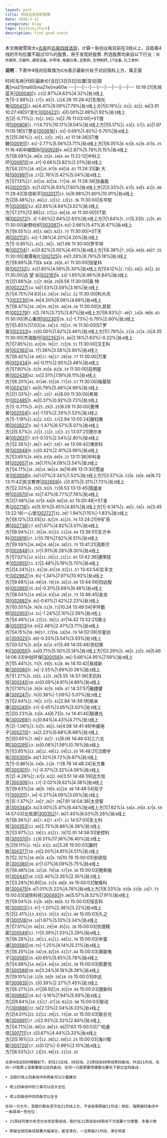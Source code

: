 ```yaml
---
layout: post
title: 四线法发现好股票
date: 2020-5-12
categories: blog
tags: [python,stock]
description: find good stock
---
```



本文根据雪球大v[古泉](https://xueqiu.com/u/7148646888)的[古泉四线法则](https://xueqiu.com/7148646888/130498192)，计算一些创业板目前在3线以上，且距离4线的平均位置不超过10%的股票，用于发现好股票.
所选股票均来自以下行业：`软件服务,元器件,通信设备,半导体,电器仪表,互联网,生物制药,IT设备,化工原料`

**说明**：下表中4线对应取值为`红色`表示最新价处于对应指标上方，属正面


时间|名称|代码|最新价|当日|3日|5日|位置|变动|距离|ma21|ma60|ma21w|ma60w
---|---|---|---|---|---|---|---|---
10:19:21|东旭蓝天|[000040](https://xueqiu.com/S/SZ000040)|`3.23`|2.87%|4.63%|4.32%|处`3`线上方|1|-2.88%|`3.17`|`3.05`|`3.12`|4.26
10:26:42|东旭光电|[000413](https://xueqiu.com/S/SZ000413)|`3.08`|4.41%|9.09%|7.79%|处`3`线上方|1|0.19%|`2.91`|`2.82`|`2.88`|3.91
10:27:48|ST宜化|[000422](https://xueqiu.com/S/SZ000422)|`2.6`|0.00%|2.69%|1.92%|处`3`线上方|2|-0.71%|`2.55`|`2.59`|`2.59`|2.76
11:03:00|*ST银河|[000806](https://xueqiu.com/S/SZ000806)|`1.77`|4.73%|10.17%|9.04%|处`3`线上方|1|5.17%|`1.63`|`1.57`|`1.62`|1.97
11:05:18|ST慧业|[000816](https://xueqiu.com/S/SZ000816)|`1.43`|-0.69%|1.40%|-0.70%|处`4`线上方|2|5.06%|`1.43`|`1.32`|`1.29`|`1.43`
11:14:36|ST南糖|[000911](https://xueqiu.com/S/SZ000911)|`7.01`|-2.77%|5.56%|3.71%|处`4`线上方|1|6.05%|`6.63`|`6.62`|`6.87`|`6.35`
11:16:48|中钢国际|[000928](https://xueqiu.com/S/SZ000928)|`4.66`|2.87%|5.79%|5.15%|处`4`线上方|1|8.09%|`4.40`|`4.15`|`4.10`|`4.64`
11:22:12|中科三环|[000970](https://xueqiu.com/S/SZ000970)|`10.47`|-0.66%|3.82%|2.01%|处`4`线上方|1|4.20%|`10.45`|`10.07`|`9.69`|`10.01`
11:24:33|新 大 陆|[000997](https://xueqiu.com/S/SZ000997)|`18.27`|2.76%|5.42%|5.04%|处`4`线上方|1|7.13%|`17.83`|`16.82`|`16.77`|`16.85`
11:28:36|协鑫能科|[002015](https://xueqiu.com/S/SZ002015)|`5.92`|1.02%|6.93%|7.60%|处`4`线上方|2|3.33%|`5.67`|`5.64`|`5.81`|`5.80`
11:28:42|东信和平|[002017](https://xueqiu.com/S/SZ002017)|`13.56`|9.98%|11.80%|10.91%|处`4`线上方|2|8.48%|`12.46`|`12.12`|`12.13`|`13.36`
11:30:00|东华软件|[002065](https://xueqiu.com/S/SZ002065)|`12.8`|2.65%|4.84%|3.52%|处`3`线上方|1|7.21%|12.86|`12.17`|`12.60`|`10.45`
11:30:00|ST凯瑞|[002072](https://xueqiu.com/S/SZ002072)|`5.3`|-1.85%|2.64%|2.83%|处`3`线上方|1|1.64%|`5.27`|5.33|`5.22`|`5.05`
11:30:00|新野纺织|[002087](https://xueqiu.com/S/SZ002087)|`4.02`|-2.66%|5.47%|6.47%|处`4`线上方|1|6.55%|`3.85`|`3.68`|`3.82`|`3.75`
11:30:00|*ST天润|[002113](https://xueqiu.com/S/SZ002113)|`1.43`|-1.38%|4.20%|4.20%|处`3`线上方|1|-0.85%|`1.41`|`1.36`|`1.38`|1.66
11:30:00|罗平锌电|[002114](https://xueqiu.com/S/SZ002114)|`7.42`|0.82%|3.50%|4.45%|处`4`线上方|1|6.38%|`7.25`|`6.68`|`6.68`|`7.35`
11:30:00|湘潭电化|[002125](https://xueqiu.com/S/SZ002125)|`8.69`|1.28%|6.79%|5.18%|处`3`线上方|1|8.89%|8.73|`8.64`|`8.26`|`6.67`
11:30:00|恒星科技|[002132](https://xueqiu.com/S/SZ002132)|`2.83`|1.80%|4.59%|5.30%|处`4`线上方|1|4.12%|`2.73`|`2.68`|`2.65`|`2.82`
11:30:00|远 望 谷|[002161](https://xueqiu.com/S/SZ002161)|`8.33`|-1.65%|6.96%|6.84%|处`3`线上方|2|1.66%|`8.11`|`7.85`|`8.29`|8.56
11:30:00|奥 特 迅|[002227](https://xueqiu.com/S/SZ002227)|`14.58`|1.53%|3.09%|3.16%|处`3`线上方|1|4.75%|14.63|`14.20`|`14.56`|`12.52`
11:30:00|科大讯飞|[002230](https://xueqiu.com/S/SZ002230)|`38.99`|4.20%|6.08%|4.69%|处`4`线上方|1|8.47%|`38.20`|`35.82`|`35.40`|`34.56`
11:30:00|久其软件|[002279](https://xueqiu.com/S/SZ002279)|`7.5`|2.74%|3.73%|3.87%|处`4`线上方|1|6.93%|`7.40`|`7.14`|`6.90`|`6.65`
11:30:00|齐心集团|[002301](https://xueqiu.com/S/SZ002301)|`16.51`|-1.73%|-0.79%|2.60%|处`3`线上方|1|5.83%|17.03|`16.34`|`15.75`|`13.70`
11:30:00|ST罗普|[002333](https://xueqiu.com/S/SZ002333)|`4.33`|0.00%|1.62%|3.46%|处`3`线上方|1|1.79%|`4.21`|`4.21`|`4.25`|4.35
11:30:00|杰瑞股份|[002353](https://xueqiu.com/S/SZ002353)|`31.86`|2.18%|1.63%|-0.22%|处`4`线上方|1|7.85%|`31.63`|`29.76`|`27.72`|`29.31`
11:30:00|汉王科技|[002362](https://xueqiu.com/S/SZ002362)|`18.7`|1.36%|3.58%|3.90%|处`4`线上方|1|6.42%|`18.69`|`17.66`|`17.28`|`16.77`
11:30:00|万里扬|[002434](https://xueqiu.com/S/SZ002434)|`9.49`|-0.11%|2.95%|3.48%|处`4`线上方|1|7.60%|`9.32`|`9.03`|`8.82`|`8.19`
11:30:00|启明星辰|[002439](https://xueqiu.com/S/SZ002439)|`42.54`|2.51%|7.19%|6.11%|处`4`线上方|1|8.20%|`41.97`|`40.55`|`39.77`|`35.57`
11:30:00|榕基软件|[002474](https://xueqiu.com/S/SZ002474)|`7.66`|0.79%|5.48%|4.96%|处`3`线上方|2|1.33%|`7.49`|`7.33`|`7.45`|8.00
11:30:00|希努尔|[002485](https://xueqiu.com/S/SZ002485)|`5.46`|0.37%|0.92%|0.73%|处`3`线上方|1|-0.71%|`5.45`|`5.29`|`5.25`|6.09
11:30:00|惠博普|[002554](https://xueqiu.com/S/SZ002554)|`2.62`|-1.13%|2.29%|1.53%|处`3`线上方|1|-1.19%|`2.61`|`2.53`|`2.57`|2.94
13:05:24|融钰集团|[002622](https://xueqiu.com/S/SZ002622)|`3.36`|-1.47%|6.57%|5.07%|处`4`线上方|2|5.57%|`3.22`|`3.11`|`3.13`|`3.23`
13:07:21|德尔未来|[002631](https://xueqiu.com/S/SZ002631)|`7.87`|-0.13%|2.54%|2.80%|处`4`线上方|1|2.35%|`7.86`|`7.64`|`7.59`|`7.68`
13:09:42|博彦科技|[002649](https://xueqiu.com/S/SZ002649)|`9.53`|0.42%|2.41%|3.99%|处`4`线上方|1|3.65%|`9.49`|`9.03`|`9.04`|`9.23`
13:11:36|中科金财|[002657](https://xueqiu.com/S/SZ002657)|`16.39`|1.11%|4.09%|3.54%|处`3`线上方|1|4.71%|`16.29`|`14.96`|`14.86`|16.66
13:11:30|雪迪龙|[002658](https://xueqiu.com/S/SZ002658)|`6.59`|1.07%|3.34%|1.52%|处`3`线上方|1|3.57%|`6.53`|`6.16`|`6.08`|6.72
13:11:42|凯文教育|[002659](https://xueqiu.com/S/SZ002659)|`6.2`|0.81%|5.31%|7.73%|处`3`线上方|1|2.33%|`6.15`|`5.93`|`5.72`|6.53
13:13:45|国盛金控|[002670](https://xueqiu.com/S/SZ002670)|`10.93`|7.47%|6.77%|7.78%|处`4`线上方|2|7.48%|`10.67`|`9.64`|`9.66`|`10.83`
13:20:48|*ST金贵|[002716](https://xueqiu.com/S/SZ002716)|`1.65`|5.10%|5.45%|4.85%|处`3`线上方|1|-6.14%|`1.48`|`1.50`|`1.56`|3.45
13:22:18|一心堂|[002727](https://xueqiu.com/S/SZ002727)|`32.28`|-1.94%|1.15%|-1.83%|处`3`线上方|1|8.12%|33.55|`32.02`|`29.41`|`25.76`
13:24:21|中矿资源|[002738](https://xueqiu.com/S/SZ002738)|`17.65`|1.67%|4.82%|3.51%|处`4`线上方|1|8.94%|`17.35`|`16.01`|`15.51`|`16.04`
13:36:51|东方中科|[002819](https://xueqiu.com/S/SZ002819)|`27.17`|0.78%|7.62%|6.51%|处`4`线上方|1|9.59%|`26.84`|`24.66`|`24.10`|`23.79`
13:41:21|高斯贝尔|[002848](https://xueqiu.com/S/SZ002848)|`13.37`|1.91%|6.28%|8.30%|处`4`线上方|1|7.02%|`12.61`|`12.29`|`12.21`|`12.93`
13:42:36|捷荣技术|[002855](https://xueqiu.com/S/SZ002855)|`11.57`|2.48%|5.19%|5.70%|处`4`线上方|2|4.24%|`11.41`|`10.65`|`10.82`|`11.57`
13:43:54|实丰文化|[002862](https://xueqiu.com/S/SZ002862)|`19.95`|-1.34%|7.97%|10.93%|处`4`线上方|1|9.68%|`18.49`|`19.79`|`19.16`|`15.84`
13:44:06|钧达股份|[002865](https://xueqiu.com/S/SZ002865)|`15.83`|-0.31%|5.69%|9.48%|处`4`线上方|1|8.04%|`14.69`|`14.03`|`14.28`|`15.73`
13:46:45|金龙羽|[002882](https://xueqiu.com/S/SZ002882)|`9.85`|-0.61%|1.42%|2.23%|处`3`线上方|1|0.50%|`9.76`|`9.51`|`9.73`|10.24
13:49:54|宇环数控|[002903](https://xueqiu.com/S/SZ002903)|`14.31`|-1.24%|2.10%|2.59%|处`3`线上方|1|4.46%|`14.23`|`13.39`|`12.87`|14.42
13:52:21|奥士康|[002913](https://xueqiu.com/S/SZ002913)|`59.03`|2.48%|2.47%|3.71%|处`4`线上方|1|4.15%|`58.90`|`57.27`|`56.18`|`54.79`
14:02:06|华星创业|[300025](https://xueqiu.com/S/SZ300025)|`5.09`|-0.20%|3.54%|3.93%|处`3`线上方|1|0.52%|`5.02`|`4.82`|`4.97`|5.49
14:05:48|世纪鼎利|[300050](https://xueqiu.com/S/SZ300050)|`5.64`|0.71%|5.50%|5.14%|处`3`线上方|1|3.29%|`5.46`|`5.23`|`5.50`|5.66
14:06:33|中创环保|[300056](https://xueqiu.com/S/SZ300056)|`6.06`|-0.66%|4.95%|7.59%|处`4`线上方|1|5.44%|`5.75`|`5.59`|`5.61`|`6.06`
14:10:42|易成新能|[300080](https://xueqiu.com/S/SZ300080)|`5.34`|-2.55%|1.69%|0.38%|处`3`线上方|1|1.27%|`5.15`|`5.11`|`5.26`|5.55
14:37:36|天玑科技|[300245](https://xueqiu.com/S/SZ300245)|`10.65`|0.09%|4.61%|4.89%|处`4`线上方|1|7.10%|`10.39`|`9.92`|`9.59`|`9.87`
14:37:57|融捷健康|[300247](https://xueqiu.com/S/SZ300247)|`2.76`|0.36%|-1.09%|-5.07%|处`3`线上方|1|2.64%|`2.76`|`2.57`|`2.61`|2.84
14:39:18|依米康|[300249](https://xueqiu.com/S/SZ300249)|`6.57`|-0.45%|3.65%|3.50%|处`3`线上方|2|0.23%|`6.53`|`6.44`|6.72|`6.54`
14:41:45|联建光电|[300269](https://xueqiu.com/S/SZ300269)|`3.61`|0.84%|4.43%|4.71%|处`3`线上方|2|-1.06%|`3.53`|`3.46`|`3.58`|4.08
14:41:48|中威电子|[300270](https://xueqiu.com/S/SZ300270)|`7.34`|2.23%|6.68%|6.68%|处`3`线上方|3|0.65%|`7.08`|`7.02`|`7.11`|8.06
14:46:03|三六五网|[300295](https://xueqiu.com/S/SZ300295)|`13.16`|0.08%|1.59%|0.76%|处`4`线上方|1|3.85%|`13.16`|`12.49`|`12.59`|`12.55`
14:48:21|汉鼎宇佑|[300300](https://xueqiu.com/S/SZ300300)|`6.89`|1.32%|9.72%|6.97%|处`3`线上方|1|-0.86%|`6.54`|`6.21`|`6.77`|8.78
14:48:24|长方集团|[300301](https://xueqiu.com/S/SZ300301)|`2.71`|-0.37%|3.32%|4.06%|处`3`线上方|2|-4.28%|`2.67`|`2.62`|`2.69`|3.51
14:48:39|远方信息|[300306](https://xueqiu.com/S/SZ300306)|`11.17`|-2.02%|6.62%|4.38%|处`4`线上方|1|9.63%|`10.48`|`9.70`|`9.81`|`10.90`
14:48:54|任子行|[300311](https://xueqiu.com/S/SZ300311)|`7.34`|-0.27%|4.09%|3.00%|处`3`线上方|3|-1.37%|`7.34`|`7.26`|`7.29`|7.91
14:54:36|太空智造|[300344](https://xueqiu.com/S/SZ300344)|`4.81`|3.00%|5.41%|6.44%|处`4`线上方|1|7.62%|`4.54`|`4.29`|`4.47`|`4.59`
14:57:03|北信源|[300352](https://xueqiu.com/S/SZ300352)|`7.96`|1.40%|6.03%|5.28%|处`4`线上方|1|6.36%|`7.85`|`7.43`|`7.47`|`7.21`
14:57:03|东土科技|[300353](https://xueqiu.com/S/SZ300353)|`12.69`|2.75%|6.86%|6.38%|处`3`线上方|1|3.97%|`12.39`|`11.81`|`11.78`|12.91
14:58:51|安控科技|[300370](https://xueqiu.com/S/SZ300370)|`3.11`|6.51%|17.36%|16.40%|处`3`线上方|2|9.11%|`2.76`|`2.63`|`2.82`|3.26
15:00:03|赢时胜|[300377](https://xueqiu.com/S/SZ300377)|`10.19`|2.00%|4.81%|4.51%|处`3`线上方|1|2.32%|`10.05`|`9.42`|`9.70`|10.76
15:00:03|安硕信息|[300380](https://xueqiu.com/S/SZ300380)|`20.87`|1.07%|6.09%|5.75%|处`4`线上方|1|8.48%|`20.32`|`18.79`|`18.57`|`19.36`
15:00:03|鲍斯股份|[300441](https://xueqiu.com/S/SZ300441)|`10.23`|2.40%|2.35%|2.35%|处`3`线上方|1|3.28%|10.80|`10.21`|`9.80`|`8.99`
15:00:03|聚隆科技|[300475](https://xueqiu.com/S/SZ300475)|`9.0`|1.01%|5.22%|4.78%|处`4`线上方|1|8.33%|`8.93`|`8.53`|`8.14`|`7.73`
15:00:03|润欣科技|[300493](https://xueqiu.com/S/SZ300493)|`9.86`|5.57%|8.52%|7.91%|处`4`线上方|1|9.04%|`9.51`|`9.10`|`9.08`|`8.53`
15:00:03|恒实科技|[300513](https://xueqiu.com/S/SZ300513)|`13.97`|-1.20%|2.36%|3.22%|处`4`线上方|2|2.41%|`13.93`|`13.35`|`13.42`|`13.89`
15:00:03|久之洋|[300516](https://xueqiu.com/S/SZ300516)|`34.14`|1.67%|5.13%|3.34%|处`4`线上方|1|7.51%|`33.66`|`31.29`|`30.95`|`31.26`
15:00:03|优德精密|[300549](https://xueqiu.com/S/SZ300549)|`12.77`|0.39%|1.33%|3.29%|处`4`线上方|1|6.28%|`12.30`|`11.61`|`11.48`|`12.76`
15:00:03|中富通|[300560](https://xueqiu.com/S/SZ300560)|`20.55`|-1.25%|4.14%|5.21%|处`4`线上方|1|6.20%|`20.54`|`19.82`|`19.41`|`17.84`
15:00:03|奥联电子|[300585](https://xueqiu.com/S/SZ300585)|`15.4`|0.65%|5.65%|5.78%|处`4`线上方|1|4.88%|`14.84`|`14.44`|`14.20`|`15.30`
15:00:03|熙菱信息|[300588](https://xueqiu.com/S/SZ300588)|`10.85`|3.24%|6.18%|8.39%|处`4`线上方|1|9.10%|`10.12`|`9.56`|`9.58`|`10.59`
15:00:03|中达安|[300635](https://xueqiu.com/S/SZ300635)|`25.5`|0.39%|2.27%|1.45%|处`3`线上方|1|6.27%|`25.47`|26.92|`24.92`|`19.94`
15:00:03|朗新科技|[300682](https://xueqiu.com/S/SZ300682)|`19.02`|-3.16%|7.94%|5.89%|处`4`线上方|2|9.64%|`18.13`|`17.47`|`18.01`|`15.96`
15:00:03|智动力|[300686](https://xueqiu.com/S/SZ300686)|`22.58`|2.13%|2.04%|6.33%|处`4`线上方|2|4.01%|`22.52`|`22.29`|`21.73`|`20.42`
15:00:03|联合光电|[300691](https://xueqiu.com/S/SZ300691)|`17.23`|2.93%|2.32%|2.84%|处`3`线上方|1|4.71%|`16.90`|`15.80`|`15.66`|17.63
15:00:03|广哈通信|[300711](https://xueqiu.com/S/SZ300711)|`13.5`|0.67%|4.44%|3.33%|处`4`线上方|2|5.16%|`13.27`|`12.38`|`12.50`|`13.25`
15:00:03|海川智能|[300720](https://xueqiu.com/S/SZ300720)|`17.15`|0.12%|-0.99%|2.10%|处`4`线上方|1|8.53%|`17.13`|`15.98`|`15.11`|`15.15`

```
古泉4线法则的精髓如下。抓住21日线、60日线、21周线及60周线等四条线，外加21月线，任何一只股票上涨都要穿过这四条线，任何一只股票要想爆雷也要先下穿过这四条线：

+ 当股价爬上四条线中的两条可以少量建仓

+ 爬上四条线中的三条可以加大仓位

+ 爬上四条线中的四条可以全仓

任何一只大牛，其股价都会坚守在21月线上方，不会轻易跌破21月线；相反，每跌破四条线中一条就减一些仓位：

+ 21周线可做为多空分水岭及警戒线，股价在21周线及60周线下方就要十分慎重，多看少做

+ 跌破全部四条线就要大幅减仓，甚至清仓，一旦跌破21月线，清仓观望
```